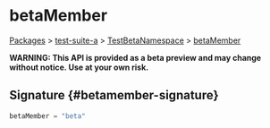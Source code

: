 # betaMember

[Packages](/) \> [test-suite-a](/test-suite-a/) \> [TestBetaNamespace](/test-suite-a/testbetanamespace-namespace/) \> [betaMember](/test-suite-a/testbetanamespace-namespace/betamember-variable)

**WARNING: This API is provided as a beta preview and may change without notice. Use at your own risk.**

## Signature {#betamember-signature}

```typescript
betaMember = "beta"
```
